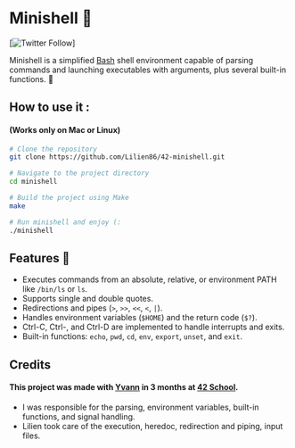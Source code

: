 # Minishell 🐚

[![Twitter Follow](https://x.com/Lilien_RIG)]

Minishell is a simplified [Bash](https://en.wikipedia.org/wiki/Bash_(Unix_shell)) shell environment capable of parsing commands and launching executables with arguments, plus several built-in functions. 🚀

## How to use it :
#### (Works only on Mac or Linux)

```bash
# Clone the repository
git clone https://github.com/Lilien86/42-minishell.git

# Navigate to the project directory
cd minishell

# Build the project using Make
make

# Run minishell and enjoy (:
./minishell
```
## Features 🌟
- Executes commands from an absolute, relative, or environment PATH like `/bin/ls` or `ls`.
- Supports single and double quotes.
- Redirections and pipes (`>`, `>>`, `<<`, `<`, `|`).
- Handles environment variables (`$HOME`) and the return code (`$?`).
- Ctrl-C, Ctrl-\, and Ctrl-D are implemented to handle interrupts and exits.
- Built-in functions: `echo`, `pwd`, `cd`, `env`, `export`, `unset`, and `exit`.

## Credits
#### This project was made with [Yvann](https://x.com/yvann_mp4) in 3 months at [42 School](https://en.wikipedia.org/wiki/42_(school)).
- I was responsible for the parsing, environment variables, built-in functions, and signal handling.
- Lilien took care of the execution, heredoc, redirection and piping, input files.